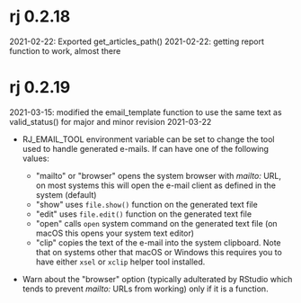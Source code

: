 # rj 0.2.18

2021-02-22: Exported get_articles_path()
2021-02-22: getting report function to work, almost there

# rj 0.2.19

2021-03-15: modified the email_template function to use the same text as valid_status() for major and minor revision
2021-03-22
 - RJ_EMAIL_TOOL environment variable can be set to change the tool
   used to handle generated e-mails. If can have one of the
   following values:
   - "mailto" or "browser"
     opens the system browser with _mailto:_ URL, on most
     systems this will open the e-mail client as defined
     in the system (default)
   - "show" uses `file.show()` function on the generated text file
   - "edit" uses `file.edit()` function on the generated text file
   - "open" calls `open` system command on the generated text file
     (on macOS this opens your system text editor)
   - "clip" copies the text of the e-mail into the system
     clipboard. Note that on systems other that macOS or Windows this
     requires you to have either `xsel` or `xclip` helper tool
     installed.

 - Warn about the "browser" option (typically adulterated by
   RStudio which tends to prevent _mailto:_ URLs from working) only if
   it is a function.
